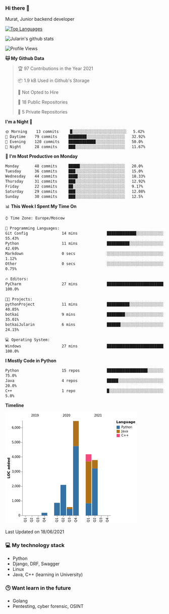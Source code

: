 ### Hi there 👋

Murat, Junior backend developer

[![Top Languages](https://github-readme-stats.vercel.app/api/top-langs/?username=Jularin&layout=compact)]()

![Jularin's github stats](https://github-readme-stats.vercel.app/api?username=Jularin&show_icons=true&include_all_commits=true&count_private=true)

<!--START_SECTION:waka-->
![Profile Views](http://img.shields.io/badge/Profile%20Views-4-blue)

**🐱 My Github Data** 

> 🏆 97 Contributions in the Year 2021
 > 
> 📦 1.9 kB Used in Github's Storage 
 > 
> 🚫 Not Opted to Hire
 > 
> 📜 18 Public Repositories 
 > 
> 🔑 5 Private Repositories  
 > 
**I'm a Night 🦉** 

```text
🌞 Morning    13 commits     █░░░░░░░░░░░░░░░░░░░░░░░░   5.42% 
🌆 Daytime    79 commits     ████████░░░░░░░░░░░░░░░░░   32.92% 
🌃 Evening    120 commits    ████████████░░░░░░░░░░░░░   50.0% 
🌙 Night      28 commits     ███░░░░░░░░░░░░░░░░░░░░░░   11.67%

```
📅 **I'm Most Productive on Monday** 

```text
Monday       48 commits     █████░░░░░░░░░░░░░░░░░░░░   20.0% 
Tuesday      36 commits     ███░░░░░░░░░░░░░░░░░░░░░░   15.0% 
Wednesday    44 commits     ████░░░░░░░░░░░░░░░░░░░░░   18.33% 
Thursday     31 commits     ███░░░░░░░░░░░░░░░░░░░░░░   12.92% 
Friday       22 commits     ██░░░░░░░░░░░░░░░░░░░░░░░   9.17% 
Saturday     29 commits     ███░░░░░░░░░░░░░░░░░░░░░░   12.08% 
Sunday       30 commits     ███░░░░░░░░░░░░░░░░░░░░░░   12.5%

```


📊 **This Week I Spent My Time On** 

```text
⌚︎ Time Zone: Europe/Moscow

💬 Programming Languages: 
Git Config               14 mins             █████████████░░░░░░░░░░░░   55.43% 
Python                   11 mins             ██████████░░░░░░░░░░░░░░░   42.69% 
Markdown                 0 secs              ░░░░░░░░░░░░░░░░░░░░░░░░░   1.12% 
Other                    0 secs              ░░░░░░░░░░░░░░░░░░░░░░░░░   0.75%

🔥 Editors: 
PyCharm                  27 mins             █████████████████████████   100.0%

🐱‍💻 Projects: 
pythonProject            11 mins             ██████████░░░░░░░░░░░░░░░   40.85% 
botkai                   9 mins              ████████░░░░░░░░░░░░░░░░░   35.01% 
botkaiJularin            6 mins              ██████░░░░░░░░░░░░░░░░░░░   24.15%

💻 Operating System: 
Windows                  27 mins             █████████████████████████   100.0%

```

**I Mostly Code in Python** 

```text
Python                   15 repos            ██████████████████░░░░░░░   75.0% 
Java                     4 repos             █████░░░░░░░░░░░░░░░░░░░░   20.0% 
C++                      1 repo              █░░░░░░░░░░░░░░░░░░░░░░░░   5.0%

```


**Timeline**

![Chart not found](https://raw.githubusercontent.com/Jularin/Jularin/main/charts/bar_graph.png) 


 Last Updated on 18/06/2021
<!--END_SECTION:waka-->

### 💻 My technology stack
 - Python
 - Django, DRF, Swagger
 - Linux 
 - Java, C++ (learning in University)

### 🕒 Want learn in the future
 - Golang
 - Pentesting, cyber forensic, OSINT
